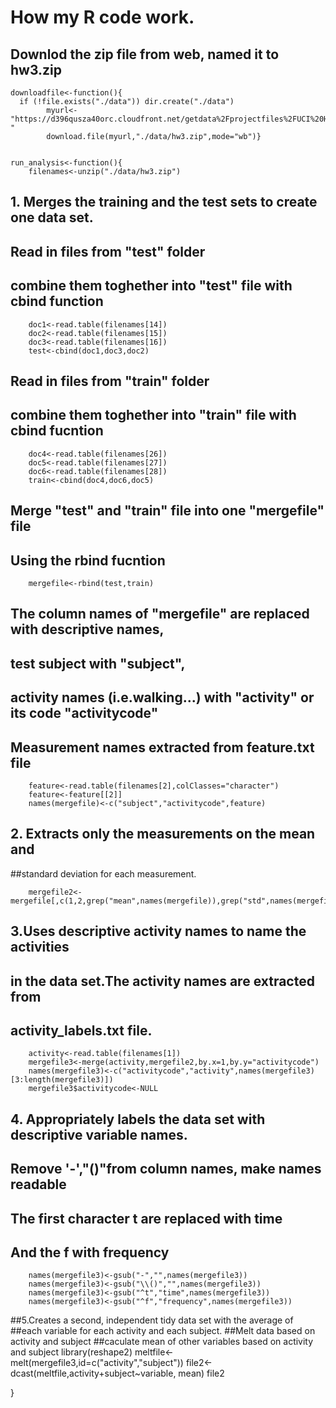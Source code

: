 How my R code work.
====

## Downlod the zip file from web, named it to hw3.zip

    downloadfile<-function(){
      if (!file.exists("./data")) dir.create("./data") 
            myurl<-"https://d396qusza40orc.cloudfront.net/getdata%2Fprojectfiles%2FUCI%20HAR%20Dataset.zip "
            download.file(myurl,"./data/hw3.zip",mode="wb")}


    run_analysis<-function(){
        filenames<-unzip("./data/hw3.zip")
        
## 1. Merges the training and the test sets to create one data set.
## Read in files from "test" folder
## combine them toghether into "test" file with cbind function
        doc1<-read.table(filenames[14])
        doc2<-read.table(filenames[15])
        doc3<-read.table(filenames[16])
        test<-cbind(doc1,doc3,doc2)
        
## Read in files from "train" folder
## combine them toghether into "train" file with cbind fucntion
        doc4<-read.table(filenames[26])
        doc5<-read.table(filenames[27])
        doc6<-read.table(filenames[28])
        train<-cbind(doc4,doc6,doc5)
## Merge "test" and "train" file into one "mergefile" file 
## Using the rbind fucntion
        mergefile<-rbind(test,train)
## The column names of "mergefile" are replaced with descriptive names,
## test subject with "subject",
## activity names (i.e.walking...) with "activity" or its code "activitycode"
## Measurement names extracted from feature.txt file
        feature<-read.table(filenames[2],colClasses="character")
        feature<-feature[[2]]
        names(mergefile)<-c("subject","activitycode",feature)
        
## 2. Extracts only the measurements on the mean and 
##standard deviation for each measurement. 
        
        mergefile2<-mergefile[,c(1,2,grep("mean",names(mergefile)),grep("std",names(mergefile)))]
        
## 3.Uses descriptive activity names to name the activities 
## in the data set.The activity names are extracted from 
## activity_labels.txt file.
        activity<-read.table(filenames[1])
        mergefile3<-merge(activity,mergefile2,by.x=1,by.y="activitycode")
        names(mergefile3)<-c("activitycode","activity",names(mergefile3)[3:length(mergefile3)])
        mergefile3$activitycode<-NULL
## 4. Appropriately labels the data set with descriptive variable names. 
## Remove '-',"()"from column names, make names readable
## The first character t are replaced with time
## And the f with frequency
        names(mergefile3)<-gsub("-","",names(mergefile3))
        names(mergefile3)<-gsub("\\()","",names(mergefile3))
        names(mergefile3)<-gsub("^t","time",names(mergefile3))
        names(mergefile3)<-gsub("^f","frequency",names(mergefile3))
        
##5.Creates a second, independent tidy data set with the average of 
##each variable for each activity and each subject. 
##Melt data based on activity and subject
##caculate mean of other variables based on activity and subject
        library(reshape2)
        meltfile<-melt(mergefile3,id=c("activity","subject"))
        file2<-dcast(meltfile,activity+subject~variable, mean)
        file2       
              
}



